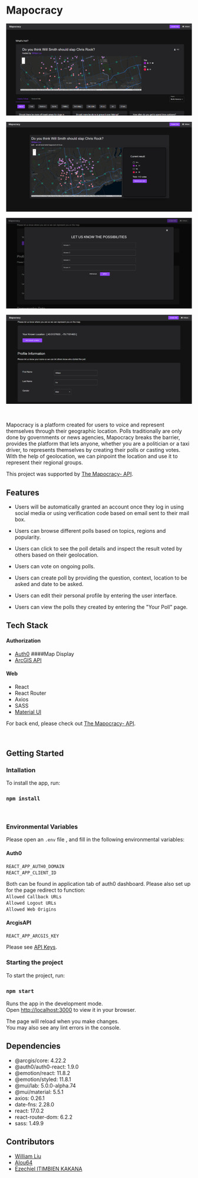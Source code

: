 Mapocracy
==============
![](https://github.com/palmswill/mapogracy/blob/main/public/front-top.png)
<br/>

![](https://github.com/palmswill/mapogracy/blob/main/public/poll-display.png)
<br/>

![](https://github.com/palmswill/mapogracy/blob/main/public/poll-create.png)
<br/>

![](https://github.com/palmswill/mapogracy/blob/main/public/user%20profile.png)

<br/>



Mapocracy is a platform created for users to voice and represent themselves through their geographic location. Polls traditionally are only done by governments or news agencies, Mapocracy breaks the barrier, provides the platform that lets anyone, whether you are a politician or a taxi driver, to represents themselves by creating their polls or casting  votes. With the help of geolocation, we can pinpoint the location and use it to represent their regional groups. 

This project was supported by  [The Mapocracy- API](https://github.com/alou64/mapocracy-api).




## Features
* Users will be automatically granted an account once they log in using social media or using verification code based on email sent to their mail box.
* Users can browse different polls based on topics, regions and popularity.

* Users can click to see the poll details and inspect the result voted by others based on their geolocation.
* Users can vote on ongoing polls.
* Users can create poll by providing the question, context, location to be asked and date to be asked.
* Users can edit their personal profile by entering the user interface.
* Users can view the polls they created by entering the "Your Poll" page.


## Tech Stack



#### Authorization
* [Auth0](https://auth0.com/)
####Map Display
* [ArcGIS API](https://developers.arcgis.com/)
#### Web
* React
* React Router
* Axios
* SASS
* [Material UI](https://mui.com/)


For back end, please check out [The Mapocracy- API](https://github.com/alou64/mapocracy-api).


<br/>

## Getting Started

### Intallation


To install the app, run: 
### `npm install`

 <br/>


###  Environmental Variables


Please open an `.env` file , and fill in the following environmental variables:

#### Auth0
`REACT_APP_AUTH0_DOMAIN`\
`REACT_APP_CLIENT_ID`

Both can be found in application tab of auth0  dashboard. Please also set up for the page redirect to function:\
`Allowed Callback URLs`\
`Allowed Logout URLs`\
`Allowed Web Origins`
<br/>

#### ArcgisAPI
`REACT_APP_ARCGIS_KEY`

Please see [API Keys](https://developers.arcgis.com/documentation/mapping-apis-and-services/security/tutorials/create-and-manage-an-api-key/).


### Starting the project


To start the project, run:
### `npm start`

Runs the app in the development mode.\
Open [http://localhost:3000](http://localhost:3000) to view it in your browser.

The page will reload when you make changes.\
You may also see any lint errors in the console.


## Dependencies

* @arcgis/core: 4.22.2
* @auth0/auth0-react: 1.9.0
* @emotion/react: 11.8.2
* @emotion/styled: 11.8.1
* @mui/lab: 5.0.0-alpha.74
* @mui/material: 5.5.1
* axios: 0.26.1
* date-fns: 2.28.0
* react: 17.0.2
* react-router-dom: 6.2.2
* sass: 1.49.9


## Contributors
* [William Liu](https://github.com/palmswill) 
* [Alou64](https://github.com/alou64)
* [Ezechiel ITIMBIEN KAKANA](https://github.com/eze1er) 